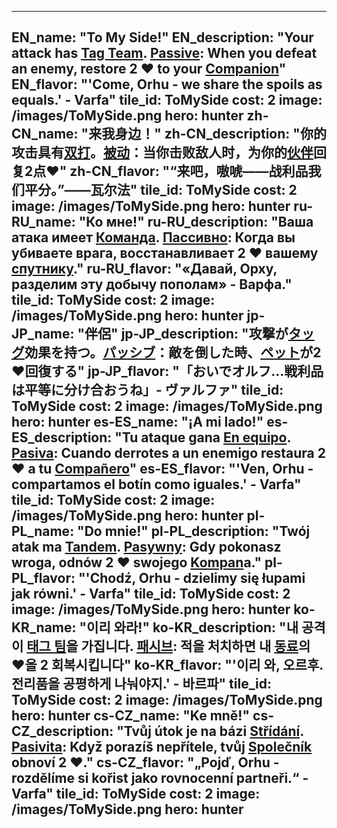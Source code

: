 ---

EN_name: "To My Side!"
EN_description: "Your attack has <u>Tag Team</u>. <u>Passive</u>: When you defeat an enemy, restore 2 ❤️ to your <u>Companion</u>"
EN_flavor: "'Come, Orhu - we share the spoils as equals.' - Varfa"
tile_id: ToMySide
cost: 2
image: /images/ToMySide.png
hero: hunter
zh-CN_name: "来我身边！"
zh-CN_description: "你的攻击具有<u>双打</u>。<u>被动</u>：当你击败敌人时，为你的<u>伙伴</u>回复2点❤️"
zh-CN_flavor: "“来吧，嗷唬——战利品我们平分。”——瓦尔法"
tile_id: ToMySide
cost: 2
image: /images/ToMySide.png
hero: hunter
ru-RU_name: "Ко мне!"
ru-RU_description: "Ваша атака имеет <u>Команда</u>. <u>Пассивно</u>: Когда вы убиваете врага, восстанавливает 2 ❤️ вашему <u>спутнику</u>."
ru-RU_flavor: "«Давай, Орху, разделим эту добычу пополам» - Варфа."
tile_id: ToMySide
cost: 2
image: /images/ToMySide.png
hero: hunter
jp-JP_name: "伴侶"
jp-JP_description: "攻撃が<u>タッグ</u>効果を持つ。<u>パッシブ</u>：敵を倒した時、<u>ペット</u>が2❤️回復する"
jp-JP_flavor: "「おいでオルフ…戦利品は平等に分け合おうね」- ヴァルファ"
tile_id: ToMySide
cost: 2
image: /images/ToMySide.png
hero: hunter
es-ES_name: "¡A mi lado!"
es-ES_description: "Tu ataque gana <u>En equipo</u>. <u>Pasiva</u>: Cuando derrotes a un enemigo restaura 2 ❤️ a tu <u>Compañero</u>"
es-ES_flavor: "'Ven, Orhu - compartamos el botín como iguales.' - Varfa"
tile_id: ToMySide
cost: 2
image: /images/ToMySide.png
hero: hunter
pl-PL_name: "Do mnie!"
pl-PL_description: "Twój atak ma <u>Tandem</u>. <u>Pasywny</u>: Gdy pokonasz wroga, odnów 2 ❤️ swojego <u>Kompan</u>a."
pl-PL_flavor: "'Chodź, Orhu - dzielimy się łupami jak równi.' - Varfa"
tile_id: ToMySide
cost: 2
image: /images/ToMySide.png
hero: hunter
ko-KR_name: "이리 와라!"
ko-KR_description: "내 공격이 <u>태그 팀</u>을 가집니다. <u>패시브</u>: 적을 처치하면 내 <u>동료</u>의 ❤️을 2 회복시킵니다"
ko-KR_flavor: "'이리 와, 오르후. 전리품을 공평하게 나눠야지.' - 바르파"
tile_id: ToMySide
cost: 2
image: /images/ToMySide.png
hero: hunter
cs-CZ_name: "Ke mně!"
cs-CZ_description: "Tvůj útok je na bázi <u>Střídání</u>. <u>Pasivita</u>: Když porazíš nepřítele, tvůj <u>Společník</u> obnoví 2 ❤️."
cs-CZ_flavor: "„Pojď, Orhu - rozdělíme si kořist jako rovnocenní partneři.“ - Varfa"
tile_id: ToMySide
cost: 2
image: /images/ToMySide.png
hero: hunter
---